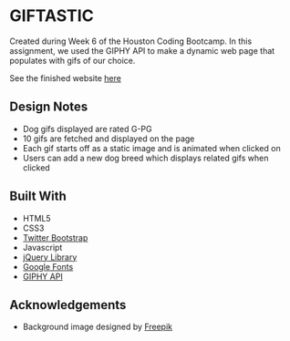# GIFTASTIC

Created during Week 6 of the Houston Coding Bootcamp. In this assignment, we used the GIPHY API to make a dynamic web page that populates with gifs of our choice. 

See the finished website [here](https://rchlblns.github.io/GifTastic/)

## Design Notes
* Dog gifs displayed are rated G-PG
* 10 gifs are fetched and displayed on the page
* Each gif starts off as a static image and is animated when clicked on
* Users can add a new dog breed which displays related gifs when clicked

## Built With
* HTML5
* CSS3
* [Twitter Bootstrap](https://getbootstrap.com/)
* Javascript
* [jQuery Library](https://jquery.com/)
* [Google Fonts](https://fonts.google.com/)
* [GIPHY API](https://developers.giphy.com/)

## Acknowledgements
* Background image designed by [Freepik](http://www.freepik.com)
